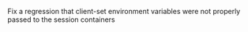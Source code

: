 Fix a regression that client-set environment variables were not properly passed to the session containers
